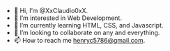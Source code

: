 - 👋 Hi, I’m @XxClaudio0xX.
- 👀 I’m interested in Web Development.
- 🌱 I’m currently learning HTML, CSS, and Javascript.
- 💞️ I’m looking to collaborate on any and everything.
- 📫 How to reach me henryc5786@gmail.com.

<!---
XxClaudio0xX/XxClaudio0xX is a ✨ special ✨ repository because its `README.md` (this file) appears on your GitHub profile.
You can click the Preview link to take a look at your changes.
--->
